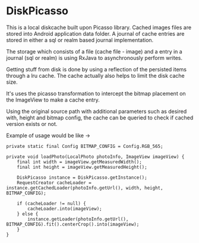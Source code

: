 # DiskPicasso

This is a local diskcache built upon Picasso library.
Cached images files are stored into Android application
data folder. A journal of cache entries are stored
in either a sql or realm based journal implementation.

The storage which consists of a file (cache file - image)
and a entry in a journal (sql or realm) is using
RxJava to asynchronously perform writes.

Getting stuff from disk is done by using a reflection
of the persisted items through a lru cache. The cache
actually also helps to limit the disk cache size.

It's uses the picasso transformation to intercept the
bitmap placement on the ImageView to make a cache
entry.

Using the original source path with additional
parameters such as desired with, height and bitmap
config, the cache can be queried to check if 
cached version exists or not.

Example of usage would be like ->


    private static final Config BITMAP_CONFIG = Config.RGB_565;

    private void loadPhoto(LocalPhoto photoInfo, ImageView imageView) {
        final int width = imageView.getMeasuredWidth();
        final int height = imageView.getMeasuredHeight();

        DiskPicasso instance = DiskPicasso.getInstance();
        RequestCreator cacheLoader = instance.getCachedLoader(photoInfo.getUrl(), width, height, BITMAP_CONFIG);

        if (cacheLoader != null) {
            cacheLoader.into(imageView);
        } else {
            instance.getLoader(photoInfo.getUrl(), BITMAP_CONFIG).fit().centerCrop().into(imageView);
        }
    }

